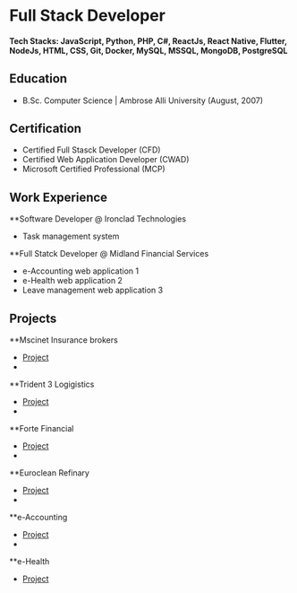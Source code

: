 # Full Stack Developer

#### Tech Stacks: JavaScript, Python, PHP, C#, ReactJs, React Native, Flutter, NodeJs, HTML, CSS, Git, Docker, MySQL, MSSQL, MongoDB, PostgreSQL

## Education
- B.Sc. Computer Science | Ambrose Alli University (August, 2007)

## Certification
- Certified Full Stasck Developer (CFD)
- Certified Web Application Developer (CWAD)
- Microsoft Certified Professional (MCP)

## Work Experience
**Software Developer @ Ironclad Technologies
- Task management system

**Full Statck Developer @ Midland Financial Services
- e-Accounting web application 1
- e-Health web application 2
- Leave management web application 3

## Projects
**Mscinet Insurance brokers
- [Project](http://mcsinetinsurancebrokers.com.ng/)
- 
**Trident 3 Logigistics
- [Project](https://tri3logistics.com/)
- 
**Forte Financial
- [Project](https://fortefinancial.com.ng/)
- 
**Euroclean Refinary
- [Project](https://eurocleanrefinery.com.ng/)
- 
**e-Accounting
- [Project](localhost/intranet)
- 
**e-Health
- [Project](localhost/intranet)
